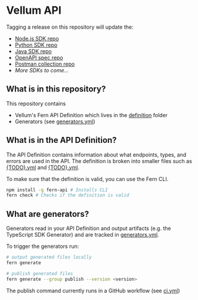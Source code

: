 # Vellum API

Tagging a release on this repository will update the:

- [Node.js SDK repo](https://github.com/fern-vellum/vellum-node)
- [Python SDK repo](https://github.com/fern-vellum/vellum-python)
- [Java SDK repo](https://github.com/fern-vellum/vellum-java)
- [OpenAPI spec repo](https://github.com/fern-vellum/vellum-openapi)
- [Postman collection repo](https://github.com/fern-vellum/vellum-postman)
- _More SDKs to come..._

## What is in this repository?

This repository contains

- Vellum's Fern API Definition which lives in the [definition](./fern/api/definition/) folder
- Generators (see [generators.yml](./fern/api/generators.yml))

## What is in the API Definition?

The API Definition contains information about what endpoints, types, and errors are used in the API. The definition is broken into smaller files such as [{TODO}.yml](fern/api/definition/{TODO}.yml) and [{TODO}.yml](fern/api/definition/{TODO}.yml).

To make sure that the definition is valid, you can use the Fern CLI.

```bash
npm install -g fern-api # Installs CLI
fern check # Checks if the definition is valid
```

## What are generators?

Generators read in your API Definition and output artifacts (e.g. the TypeScript SDK Generator) and are tracked in [generators.yml](./fern/api/generators.yml).

To trigger the generators run:

```bash
# output generated files locally
fern generate

# publish generated files
fern generate --group publish --version <version>
```

The publish command currently runs in a GitHub workflow (see [ci.yml](.github/workflows/ci.yml#L32))

